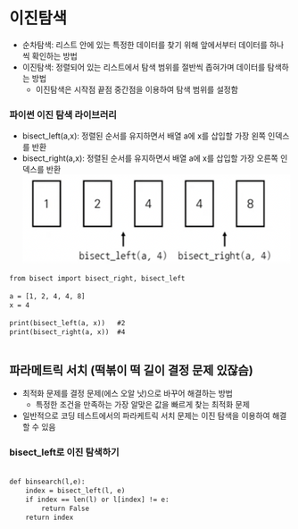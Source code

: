 # 이진탐색
* 순차탐색: 리스트 안에 있는 특정한 데이터를 찾기 위해 앞에서부터 데이터를 하나씩 확인하는 방법
* 이진탐색: 정렬되어 있는 리스트에서 탐색 범위를 절반씩 좁혀가며 데이터를 탐색하는 방법
  * 이진탐색은 시작점 끝점 중간점을 이용하여 탐색 범위를 설정함

### 파이썬 이진 탐색 라이브러리
* bisect_left(a,x): 정렬된 순서를 유지하면서 배열 a에 x를 삽입할 가장 왼쪽 인덱스를 반환
* bisect_right(a,x): 정렬된 순서를 유지하면서 배열 a에 x를 삽입할 가장 오른쪽 인덱스를 반환
![bisect](./bisect.png)
<pre><code>from bisect import bisect_right, bisect_left

a = [1, 2, 4, 4, 8]
x = 4

print(bisect_left(a, x))   #2
print(bisect_right(a, x))  #4

</code></pre>


## 파라메트릭 서치 (떡볶이 떡 길이 결정 문제 있잖슴)
* 최적화 문제를 결정 문제(에스 오알 낫)으로 바꾸어 해결하는 방법
  * 특정한 조건을 만족하는 가장 알맞은 값을 빠르게 찾는 최적화 문제
* 일반적으로 코딩 테스트에서의 파라케트릭 서치 문제는 이진 탐색을 이용하여 해결할 수 있음


### bisect_left로 이진 탐색하기
<pre><code>
def binsearch(l,e):
    index = bisect_left(l, e)
    if index == len(l) or l[index] != e:
        return False
    return index
</code></pre>